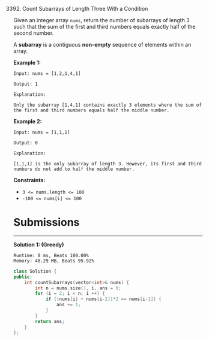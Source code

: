 3392. Count Subarrays of Length Three With a Condition

Given an integer array `nums`, return the number of subarrays of length 3 such that the sum of the first and third numbers equals exactly half of the second number.

A **subarray** is a contiguous **non-empty** sequence of elements within an array.

 

**Example 1:**
```
Input: nums = [1,2,1,4,1]

Output: 1

Explanation:

Only the subarray [1,4,1] contains exactly 3 elements where the sum of the first and third numbers equals half the middle number.
```

**Example 2:**
```
Input: nums = [1,1,1]

Output: 0

Explanation:

[1,1,1] is the only subarray of length 3. However, its first and third numbers do not add to half the middle number.
```
 

**Constraints:**

* `3 <= nums.length <= 100`
* `-100 <= nums[i] <= 100`

# Submissions
---
**Solution 1: (Greedy)**
```
Runtime: 0 ms, Beats 100.00%
Memory: 48.29 MB, Beats 95.92%
```
```c++
class Solution {
public:
    int countSubarrays(vector<int>& nums) {
        int n = nums.size(), i, ans = 0;
        for (i = 2; i < n; i ++) {
            if ((nums[i] + nums[i-2])*2 == nums[i-1]) {
                ans += 1;
            }
        }
        return ans;
    }
};
```
